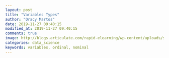 ```yaml
---
layout: post
title: "Variables Types"
author: "Oracy Martos"
date: 2019-11-27 09:40:15
modified_at: 2019-11-27 09:40:15
comments: true
image: http://blogs.articulate.com/rapid-elearning/wp-content/uploads/sites/7/2016/01/variables.png
categories: data_science 
keywords: variables, ordinal, nominal 
---
```

